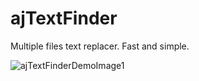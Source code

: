 # ajTextFinder

Multiple files text replacer. Fast and simple.

![ajTextFinderDemoImage1](https://i.imgur.com/4ABwLf3.png)